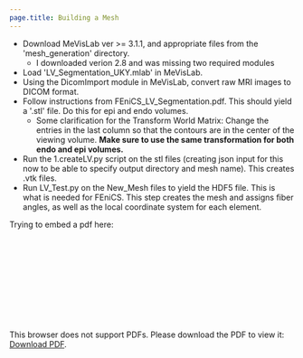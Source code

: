```yaml
---
page.title: Building a Mesh
---
```


* Download MeVisLab ver >= 3.1.1, and appropriate files from the 'mesh_generation' directory.
  * I downloaded verion 2.8 and was missing two required modules
* Load 'LV_Segmentation_UKY.mlab' in MeVisLab.
* Using the DicomImport module in MeVisLab, convert raw MRI images to DICOM format.
* Follow instructions from FEniCS_LV_Segmentation.pdf. This should yield a '.stl' file. Do this for epi and endo volumes.
    * Some clarification for the Transform World Matrix: Change the entries in the last column so that the contours are in the center of the viewing volume. **Make sure to use the same transformation for both endo and epi volumes.**  
* Run the 1.createLV.py script on the stl files (creating json input for this now to be able to specify output directory and mesh name). This creates .vtk files.
* Run LV_Test.py on the New_Mesh files to yield the HDF5 file. This is what is needed for FEniCS. This step creates the mesh and assigns fiber angles, as well as the local coordinate system for each element.

Trying to embed a pdf here:  

<object data="https://mmoth-kurtis.github.io/MMotH-Fenics-UK/pages/mesh_generation_readme.html" type="application/pdf" width="700px" height="700px">
    <embed src="https://github.com/mmoth-kurtis/MMotH-Fenics-UK/blob/master/mesh_generation/FEniCS_LV_segmentation.pdf">
        <p>This browser does not support PDFs. Please download the PDF to view it: <a href="https://github.com/mmoth-kurtis/MMotH-Fenics-UK/tree/master/mesh_generation/FEniCS_LV_segmentation.pdf">Download PDF</a>.</p>
    </embed>
</object>

